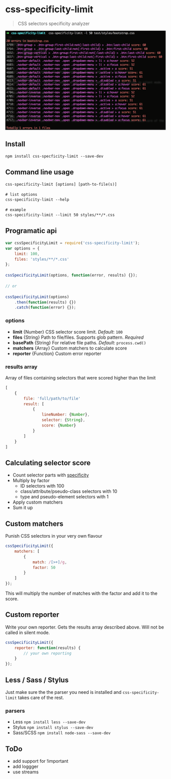 css-specificity-limit
=====================
> CSS selectors specificity analyzer

![example screen shot](https://raw.githubusercontent.com/hontas/css-specificity-limit/master/css-spec-limit-min.png "example screen shot")

## Install

```shell
npm install css-specficity-limit --save-dev
```

## Command line usage

```shell
css-specificity-limit [options] [path-to-file(s)]

# list options
css-specificity-limit --help

# example
css-specificity-limit --limit 50 styles/**/*.css
```

## Programatic api

```js
var cssSpecificityLimit = require('css-specificity-limit');
var options = {
    limit: 100,
    files: 'styles/**/*.css'
};

cssSpecificityLimit(options, function(error, results) {});

// or

cssSpecificityLimit(options)
    .then(function(results) {})
    .catch(function(error) {});
```

### options
- **limit** {Number} CSS selector score limit. *Default*: `100`
- **files** {String} Path to file/files. Supports glob pattern. *Required*
- **basePath** {String} For relative file paths. *Default*: `process.cwd()`
- **matchers** {Array} Custom matchers to calculate score
- **reporter** {Function} Custom error reporter

### results array
Array of files containing selectors that were scored higher than the limit

```js
[
    {
        file: 'full/path/to/file'
        result: [
            {
                lineNumber: {Number},
                selector: {String},
                score: {Number}
            }
        ]
    }
]
```

## Calculating selector score
- Count selector parts with [specificity](http://npmjs.com/packages/specificity)
- Multiply by factor
    - ID selectors with 100
    - class/attribute/pseudo-class selectors with 10
    - type and pseudo-element selectors with 1
- Apply custom matchers
- Sum it up

## Custom matchers
Punish CSS selectors in your very own flavour

```js
cssSpecificityLimit({
    matchers: [
        {
            match: /[>+]/g,
            factor: 50
        }
    ]
});
```
This will multiply the number of matches with the factor and add it to the score.

## Custom reporter
Write your own reporter. Gets the results array described above. Will not be called in silent mode.
```js
cssSpecificityLimit({
    reporter: function(results) {
        // your own reporting
    }
});
```


## Less / Sass / Stylus
Just make sure the the parser you need is installed and `css-specificity-limit` takes care of the rest.

### parsers
- Less `npm install less --save-dev`
- Stylus `npm install stylus --save-dev`
- Sass/SCSS `npm install node-sass --save-dev` 

## ToDo

- add support for !important
- add loggger
- use streams

